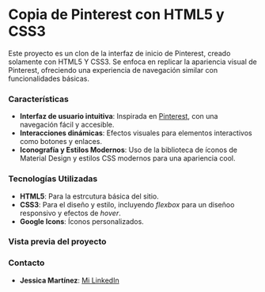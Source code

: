 # Copia de Pinterest con HTML5 y CSS3

Este proyecto es un clon de la interfaz de inicio de Pinterest, creado solamente con HTML5 Y CSS3. Se enfoca en replicar la apariencia visual de Pinterest, ofreciendo una experiencia de navegación similar con funcionalidades básicas. 

### Características 
+ **Interfaz de usuario intuitiva**: Inspirada en [Pinterest](https://www.pinterest.com.mx/), con una navegación fácil y accesible.
+ **Interacciones dinámicas**: Efectos visuales para elementos interactivos como botones y enlaces.
+ **Iconografía y Estilos Modernos**: Uso de la biblioteca de íconos de Material Design y estilos CSS modernos para una apariencia cool.

### Tecnologías Utilizadas 
+ **HTML5**: Para la estrcutura básica del sitio.
+ **CSS3**: Para el diseño y estilo, incluyendo _flexbox_ para un diseñoo responsivo y efectos de _hover_.
+ **Google Icons**: Íconos personalizados.

### Vista previa del proyecto

### Contacto 
+ **Jessica Martínez**: [Mi LinkedIn](www.linkedin.com/in/jessica-martínez-álvarez-69b4aa314)

